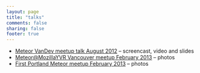 ```yaml
---
layout: page
title: "talks"
comments: false
sharing: false
footer: true
---
```

* [Meteor VanDev meetup talk August 2012](meteor-vandev-meetup.html) – screencast, video and slides
* [Meteor@MozillaYVR Vancouver meetup February 2013](/meteor-aftermath/) – photos
* [First Portland Meteor meetup February 2013](/portland-meteor-meetup/) – photos
